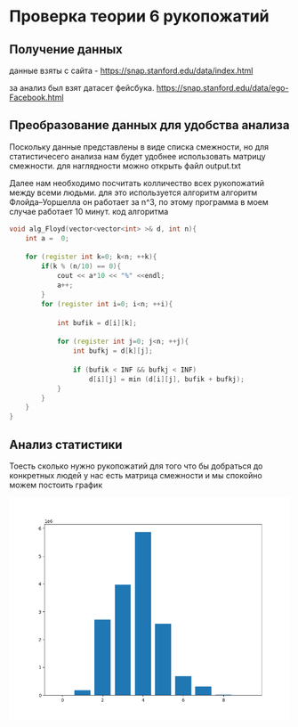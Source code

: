 # Проверка теории 6 рукопожатий

## Получение данных
данные взяты с сайта -
https://snap.stanford.edu/data/index.html

за анализ был взят датасет фейсбука. 
https://snap.stanford.edu/data/ego-Facebook.html


## Преобразование данных для удобства анализа
Поскольку данные представлены в виде списка смежности, но для статистичесего анализа нам будет удобнее использовать матрицу смежности.
для наглядности можно открыть файл output.txt

Далее нам необходимо посчитать колличество всех рукопожатий между всеми людьми.
для это используется алгоритм алгоритм Флойда–Уоршелла он работает за n^3, по этому программа в моем случае работает 10 минут.
код алгоритма

```c++
void alg_Floyd(vector<vector<int> >& d, int n){
    int a =  0;

    for (register int k=0; k<n; ++k){
        if(k % (n/10) == 0){
            cout << a*10 << "%" <<endl;
            a++;
        }
        for (register int i=0; i<n; ++i){

            int bufik = d[i][k];

            for (register int j=0; j<n; ++j){
                int bufkj = d[k][j];

                if (bufik < INF && bufkj < INF)
                    d[i][j] = min (d[i][j], bufik + bufkj);
            }
        }
    }
}
```


## Анализ статистики
Тоесть сколько нужно рукопожатий для того что бы добраться до конкретных людей
у нас есть матрица смежности и мы спокойно можем постоить график 

![Image alt](https://github.com/Lukashevskiy/cppTasks/raw/master/sixDegreesOfSeparation/graph.png)

